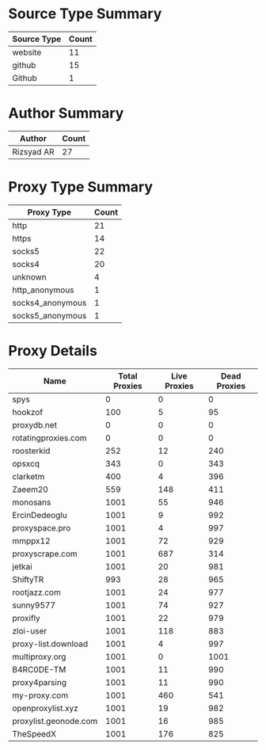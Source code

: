 # Source Type Summary

| Source Type | Count |
|-------------|-------|
| website | 11 |
| github | 15 |
| Github | 1 |


# Author Summary

| Author | Count |
|--------|-------|
| Rizsyad AR | 27 |


# Proxy Type Summary

| Proxy Type | Count |
|------------|-------|
| http | 21 |
| https | 14 |
| socks5 | 22 |
| socks4 | 20 |
| unknown | 4 |
| http_anonymous | 1 |
| socks4_anonymous | 1 |
| socks5_anonymous | 1 |


# Proxy Details

| Name | Total Proxies | Live Proxies | Dead Proxies |
|------|---------------|--------------|---------------|
| spys | 0 | 0 | 0 |
| hookzof | 100 | 5 | 95 |
| proxydb.net | 0 | 0 | 0 |
| rotatingproxies.com | 0 | 0 | 0 |
| roosterkid | 252 | 12 | 240 |
| opsxcq | 343 | 0 | 343 |
| clarketm | 400 | 4 | 396 |
| Zaeem20 | 559 | 148 | 411 |
| monosans | 1001 | 55 | 946 |
| ErcinDedeoglu | 1001 | 9 | 992 |
| proxyspace.pro | 1001 | 4 | 997 |
| mmppx12 | 1001 | 72 | 929 |
| proxyscrape.com | 1001 | 687 | 314 |
| jetkai | 1001 | 20 | 981 |
| ShiftyTR | 993 | 28 | 965 |
| rootjazz.com | 1001 | 24 | 977 |
| sunny9577 | 1001 | 74 | 927 |
| proxifly | 1001 | 22 | 979 |
| zloi-user | 1001 | 118 | 883 |
| proxy-list.download | 1001 | 4 | 997 |
| multiproxy.org | 1001 | 0 | 1001 |
| B4RC0DE-TM | 1001 | 11 | 990 |
| proxy4parsing | 1001 | 11 | 990 |
| my-proxy.com | 1001 | 460 | 541 |
| openproxylist.xyz | 1001 | 19 | 982 |
| proxylist.geonode.com | 1001 | 16 | 985 |
| TheSpeedX | 1001 | 176 | 825 |
